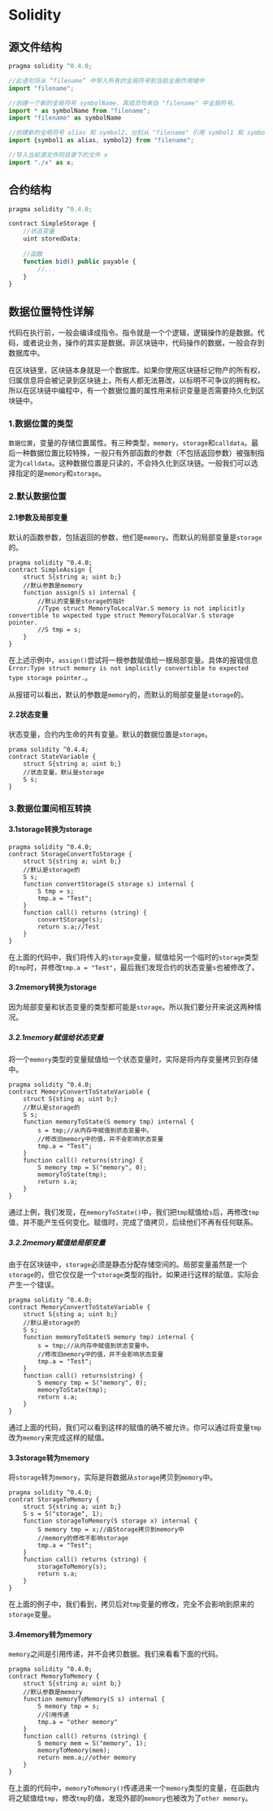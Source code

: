 # Solidity

## 源文件结构

```javascript
pragma solidity ^0.4.0;

//此语句将从 “filename” 中导入所有的全局符号到当前全局作用域中
import "filename";

//创建一个新的全局符号 symbolName，其成员均来自 "filename" 中全局符号。
import * as symbolName from "filename";
import "filename" as symbolName

//创建新的全局符号 alias 和 symbol2，分别从 "filename" 引用 symbol1 和 symbol2 。
import {symbol1 as alias, symbol2} from "filename";

//导入当前源文件同目录下的文件 x
import "./x" as x;
```

## 合约结构

```javascript
pragma solidity ^0.4.0;

contract SimpleStorage {
    //状态变量
    uint storedData;
    
    //函数
    function bid() public payable { 
        //...
    }  
}
```

## 数据位置特性详解

代码在执行前，一般会编译成指令。指令就是一个个逻辑，逻辑操作的是数据。代码，或者说业务，操作的其实是数据。非区块链中，代码操作的数据，一般会存到数据库中。

在区块链里，区块链本身就是一个数据库。如果你使用区块链标记物产的所有权，归属信息将会被记录到区块链上，所有人都无法篡改，以标明不可争议的拥有权。所以在区块链中编程中，有一个数据位置的属性用来标识变量是否需要持久化到区块链中。

### 1.数据位置的类型

`数据位置`，变量的存储位置属性。有三种类型，`memory`，`storage`和`calldata`。最后一种数据位置比较特殊，一般只有外部函数的参数（不包括返回参数）被强制指定为`calldata`。这种数据位置是只读的，不会持久化到区块链。一般我们可以选择指定的是`memory`和`storage`。

### 2.默认数据位置

#### 2.1参数及局部变量

默认的函数参数，包括返回的参数，他们是`memory`。而默认的局部变量是`storage`的。

```
pragma solidity ^0.4.0;
contract SimpleAssign {
    struct S{string a; uint b;}
    //默认参数是memory
    function assign(S s) internal {
        //默认的变量是storage的指针
        //Type struct MemoryToLocalVar.S memory is not implicitly convertible to wxpected type struct MemoryToLocalVar.S storage pointer.
        //S tmp = s;
    }
}
```

在上述示例中，`assign()`尝试将一根参数赋值给一根局部变量。具体的报错信息`Error:Type struct memory is not implicitly convertible to expected type storage pointer.`。

从报错可以看出，默认的参数是`memory`的，而默认的局部变量是`storage`的。

#### 2.2状态变量

状态变量，合约内生命的共有变量。默认的数据位置是`storage`。

```
prama solidity ^0.4.4;
contract StateVariable {
    struct S{string a; uint b;}
    //状态变量，默认是storage
    S s;
}
```

### 3.数据位置间相互转换

#### 3.1storage转换为storage

```
pragma solidity ^0.4.0;
contract StorageConvertToStorage {
    struct S{string a; uint b;}
    //默认是storage的
    S s;
    function convertStorage(S storage s) internal {
        S tmp = s;
        tmp.a = "Test";
    }
    function call() returns (string) {
        convertStorage(s);
        return s.a;//Test
    }
}
```

在上面的代码中，我们将传入的`storage`变量，赋值给另一个临时的`storage`类型的`tmp`时，并修改`tmp.a = "Test"`，最后我们发现合约的状态变量`s`也被修改了。

#### 3.2memory转换为storage

因为局部变量和状态变量的类型都可能是`storage`。所以我们要分开来说这两种情况。

##### 3.2.1memory赋值给状态变量

将一个`memory`类型的变量赋值给一个状态变量时，实际是将内存变量拷贝到存储中。

```
pragma solidity ^0.4.0;
contract MemoryConvertToStateVariable {
    struct S{sting a; uint b;}
    //默认是storage的
    S s; 
    function memoryToState(S memory tmp) internal {
        s = tmp;//从内存中赋值到状态变量中。
        //修改旧memory中的值，并不会影响状态变量
        tmp.a = "Test";
    }
    function call() returns(string) {
        S memory tmp = S("memory", 0);
        memoryToState(tmp);
        return s.a;
    }
}
```

通过上例，我们发现，在`memoryToState()`中，我们把`tmp`赋值给`s`后，再修改`tmp`值，并不能产生任何变化。赋值时，完成了值拷贝，后续他们不再有任何联系。

##### 3.2.2memory赋值给局部变量

由于在区块链中，`storage`必须是静态分配存储空间的。局部变量虽然是一个`storage`的，但它仅仅是一个`storage`类型的指针。如果进行这样的赋值，实际会产生一个错误。

```
pragma solidity ^0.4.0;
contract MemoryConvertToStateVariable {
    struct S{sting a; uint b;}
    //默认是storage的
    S s; 
    function memoryToState(S memory tmp) internal {
        s = tmp;//从内存中赋值到状态变量中。
        //修改旧memory中的值，并不会影响状态变量
        tmp.a = "Test";
    }
    function call() returns(string) {
        S memory tmp = S("memory", 0);
        memoryToState(tmp);
        return s.a;
    }
}
```

通过上面的代码，我们可以看到这样的赋值的确不被允许。你可以通过将变量`tmp`改为`memory`来完成这样的赋值。

#### 3.3storage转为memory

将`storage`转为`memory`，实际是将数据从`storage`拷贝到`memory`中。

```
pragma solidity ^0.4.0;
contrat StorageToMemory {
    struct S{string a; uint b;}
    S s = S("storage", 1);
    function storageToMemory(S storage x) internal {
        S memory tmp = x;//由Storage拷贝到memory中
        //memory的修改不影响storage
        tmp.a = "Test";
    }
    function call() returns (string) {
        storageToMemory(s);
        return s.a;
    }
}
```

在上面的例子中，我们看到，拷贝后对`tmp`变量的修改，完全不会影响到原来的`storage`变量。

#### 3.4memory转为memory

`memory`之间是引用传递，并不会拷贝数据。我们来看看下面的代码。

```
pragma solidity ^0.4.0;
contract MemoryToMemory {
    struct S{string a; uint b;}
    //默认参数是memory
    function memoryToMemory(S s) internal {
        S memory tmp = s;
        //引用传递
        tmp.a = "other memory"
    }
    function call() returns (string) {
        S memory mem = S("memory", 1);
        memoryToMemory(mem);
        return mem.a;//other memory
    }
}
```

在上面的代码中，`memoryToMemory()`传递进来一个`memory`类型的变量，在函数内将之赋值给`tmp`，修改`tmp`的值，发现外部的`memory`也被改为了`other memory`。



